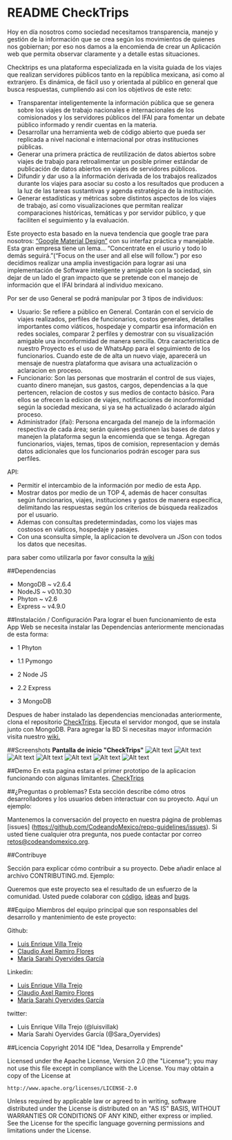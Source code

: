 
README CheckTrips
============

Hoy en día nosotros como sociedad necesitamos transparencia, manejo y gestión de la información que se crea según los movimientos de quienes nos gobiernan; por eso nos damos a la encomienda de crear un Aplicación web que permita observar claramente y a detalle estas situaciones.

Checktrips es una plataforma especializada en la visita guiada de los viajes que realizan servidores públicos tanto en la república mexicana, asi como al extranjero. Es dinámica, de fácil uso y  orientada al público en general que busca respuestas, cumpliendo asi con los objetivos de este reto:
- Transparentar inteligentemente la información pública que se genera sobre los viajes de trabajo nacionales e internacionales de los comisionados y los servidores públicos del IFAI para fomentar un debate público informado y rendir cuentas en la materia.
- Desarrollar una herramienta web de código abierto que pueda ser replicada a nivel nacional e internacional por otras instituciones públicas.
- Generar una primera práctica de reutilización de datos abiertos sobre viajes de trabajo para retroalimentar un posible primer estándar de publicación de datos abiertos en viajes de servidores públicos.
- Difundir y dar uso a la información derivada de los trabajos realizados durante los viajes para asociar su costo a los resultados que producen a la luz de las tareas sustantivas y agenda estratégica de la institución.
- Generar estadísticas y métricas sobre distintos aspectos de los viajes de trabajo, así como visualizaciones que permitan realizar comparaciones históricas, temáticas y por servidor público, y que faciliten el seguimiento y la evaluación.

Este proyecto esta basado en la nueva tendencia que google trae para nosotros: [“Google Material Design”]( http://www.google.com/design/spec/material-design/introduction.html#) con su interfaz práctica y manejable. Esta gran empresa tiene un lema… “Concentrate en el usurio y todo lo demás seguirá.”(“Focus on the user and all else will follow.”) por eso decidimos realizar una amplia investigación para lograr asi una implementación de Software inteligente y amigable con la sociedad, sin dejar de un lado el gran impacto que se pretende con el manejo de información que el IFAI brindará al individuo mexicano. 


Por ser de uso General se podrá manipular por 3 tipos de individuos:
- Usuario: Se refiere a público en General. Contarán con el servicio de viajes realizados, perfiles de funcionarios, costos generales, detalles importantes como viáticos, hospedaje y  compartir esa información en redes sociales, comparar 2 perfiles y demostrar con su visualización amigable una inconformidad de manera sencilla. Otra caracteristica de nuestro Proyecto es el uso de WhatsApp para el seguimiento de los funcionarios. Cuando este de de alta un nuevo viaje, aparecerá un mensaje de nuestra plataforma que avisara una actualización o aclaracion en proceso.
- Funcionario: Son las personas que mostrarán el control de sus viajes, cuanto dinero manejan, sus gastos, cargos, dependencias a la que pertencen, relacion de costos y sus medios de contacto básico. Para ellos se ofrecen la edicion de viajes, notificaciones de inconformidad según la sociedad mexicana, si ya se ha actualizado ó aclarado algún proceso.
- Administrador (ifai): Persona encargada del manejo de la información respectiva de cada área; serán quienes gestionen las bases de datos y manejen la plataforma segun la encomienda que se tenga. Agregan funcionarios, viajes, temas, tipos de comision, representacion y demás datos adicionales que los funcionarios podrán escoger para sus perfiles.

API:
- Permitir el intercambio de la información por medio de esta App.
- Mostrar datos por medio de un TOP 4, además de hacer consultas según funcionarios, viajes, instituciones y gastos de manera específica, delimitando las respuestas según los criterios de búsqueda realizados por el usuario.
- Ademas con consultas predetermindadas, como los viajes mas costosos en viaticos, hospedaje y pasajes.
- Con una sconsulta simple, la aplicacion te devolvera un JSon con todos los datos que necesitas.

para saber como utilizarla por favor consulta la [wiki](https://github.com/LuisEnVilla/CheckTrips/wiki/Introducci%C3%B3n:)

##Dependencias
- MongoDB ~ v2.6.4
- NodeJS ~ v0.10.30
- Phyton ~ v2.6
- Express ~ v4.9.0



##Instalación / Configuración 
Para lograr el buen funcionamiento de esta App Web se necesita instalar las Dependencias anteriormente mencionadas de esta forma:

- 1 Phyton
- 1.1 Pymongo

- 2 Node JS
- 2.2 Express

- 3 MongoDB

Despues de haber instalado las dependencias mencionadas anteriormente, clona el repositorio [CheckTrips](https://github.com/LuisEnVilla/CheckTrips.git).
Ejecuta el servidor mongod, que se instala junto con MongoDB. Para agregar la BD 
Si necesitas mayor información visita nuestro [wiki.](https://github.com/LuisEnVilla/CheckTrips/wiki/Instalaci%C3%B3n-de-Dependencias:)

##Screenshots
**Pantalla de inicio "CheckTrips"**
![Alt text](https://lh5.googleusercontent.com/eaxwuCJd_cI5XwZWUQM1PwzZMcJr78Ou8eTh03RwMTpOQWLBR4g9Oe6ISLZmouv328aSes8o11g=w1342-h533)
![Alt text](https://lh3.googleusercontent.com/Yu-8hHlgBTZYxB2nXRBDTGcQrxQZ-7qejkAwCJWuSSegIWSpCsiWn1EwVnOUlIE-b1j-mlU_jlU=w1342-h490)
![Alt text](https://lh5.googleusercontent.com/6W9qR1ESHTEC6OV79g5gIue8KHcGDcwnf3vA4tZ2BmSDgAiXSs2yy5yWf40SD7W7LqFMHYQehJ4=w1342-h490)
![Alt text](https://lh5.googleusercontent.com/BL2UQj6oyNZPbcVhdVu4HHTxOpOcPBFlkgaaWlnJbJmw_NaGzvIFAdfVc8HeCnrMvFExjifyAZw=w1342-h490)
![Alt text](https://lh6.googleusercontent.com/sMCVhCemXNLYXw4_W-GTLt1YiWvqf66ItD5DfGakELLZYR9RJ3wkzpEPDL_nAFOPb3MezY0YkqI=w649-h469)
![Alt text](https://lh5.googleusercontent.com/JCAHr60cJfi-n_jCYYdyQNh1lHMxiTqWkBO4uBhSFB-IQp9hwh4G6uV-eVH3xwc4jZEIK12cdSs=w1342-h490)
![Alt text](https://lh4.googleusercontent.com/Sd_WQpE8WoQAchYlRHkrEoLR0K11QslwtZo9DpRV2ZGwUIlkdn3II2hOLgU-K7ovvPUMnxumy84=w1342-h490)



##Demo
En esta pagina estara el primer prototipo de la aplicacion funcionando con algunas limitantes. [CheckTrips](checktrips.mx)

##¿Preguntas o problemas? 
Esta sección describe cómo otros desarrolladores y los usuarios deben interactuar con su proyecto. Aquí un ejemplo:

Mantenemos la conversación del proyecto en nuestra página de problemas [issues] (https://github.com/CodeandoMexico/repo-guidelines/issues). Si usted tiene cualquier otra pregunta, nos puede contactar por correo <retos@codeandomexico.org>.

##Contribuye


Sección para explicar cómo contribuir a su proyecto. Debe añadir enlace al archivo CONTRIBUTING.md. Ejemplo:

Queremos que este proyecto sea el resultado de un esfuerzo de la comunidad. Usted puede colaborar con [código](https://github.com/CodeandoMexico/repo-guidelines/pulls), [ideas](https://github.com/CodeandoMexico/repo-guidelines/issues) and [bugs](https://github.com/CodeandoMexico/repo-guidelines/issues).

##Equipo
Miembros del equipo principal que son responsables del desarrollo y mantenimiento de este proyecto:

Github: 
- [Luis Enrique Villa Trejo](https://github.com/LuisEnVilla)
- [Claudio Axel Ramiro Flores](https://github.com/AxelRamiro)
- [María Sarahi Oyervides García](https://github.com/SaraOyervides)

Linkedin:
- [Luis Enrique Villa Trejo](https://mx.linkedin.com/pub/luis-enrique-villa/82/328/7aa)
- [Claudio Axel Ramiro Flores](https://mx.linkedin.com/pub/axel-ramiro/a4/921/a2)
- [María Sarahi Oyervides García](https://mx.linkedin.com/pub/sara-oyervides/a5/602/716/)
 
twitter:
- Luis Enrique Villa Trejo (@luisvillak)
- María Sarahi Oyervides García (@Sara_Oyervides)



##Licencia
Copyright 2014 IDE "Idea, Desarrolla y Emprende"

Licensed under the Apache License, Version 2.0 (the "License");
you may not use this file except in compliance with the License.
You may obtain a copy of the License at

    http://www.apache.org/licenses/LICENSE-2.0

Unless required by applicable law or agreed to in writing, software
distributed under the License is distributed on an "AS IS" BASIS,
WITHOUT WARRANTIES OR CONDITIONS OF ANY KIND, either express or implied.
See the License for the specific language governing permissions and
limitations under the License.
